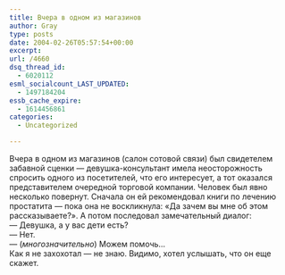 ```yaml
---
title: Вчера в одном из магазинов
author: Gray
type: posts
date: 2004-02-26T05:57:54+00:00
excerpt:
url: /4660
dsq_thread_id:
  - 6020112
esml_socialcount_LAST_UPDATED:
  - 1497184204
essb_cache_expire:
  - 1614456861
categories:
  - Uncategorized

---
```








Вчера в одном из магазинов (салон сотовой связи) был свидетелем забавной сценки &#8212; девушка-консультант имела неосторожность спросить одного из посетителей, что его интересует, а тот оказался представителем очередной торговой компании. Человек был явно несколько повернут. Сначала он ей рекомендовал книги по лечению простатита &#8212; пока она не воскликнула: &#171;Да зачем вы мне об этом рассказываете?&#187;. А потом последовал замечательный диалог:  
&#8212; Девушка, а у вас дети есть?  
&#8212; Нет.  
&#8212; (_многозначительно_) Можем помочь&#8230;  
Как я не захохотал &#8212; не знаю. Видимо, хотел услышать, что он еще скажет.